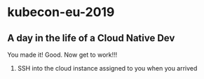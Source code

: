 # kubecon-eu-2019


## A day in the life of a Cloud Native Dev


You made it! Good. Now get to work!!!


1. SSH into the cloud instance assigned to you when you arrived
